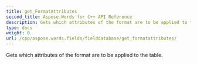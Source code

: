 ```yaml
---
title: get_FormatAttributes
second_title: Aspose.Words for C++ API Reference
description: Gets which attributes of the format are to be applied to the table. 
type: docs
weight: 0
url: /cpp/aspose.words.fields/fielddatabase/get_formatattributes/
---
```


Gets which attributes of the format are to be applied to the table. 

